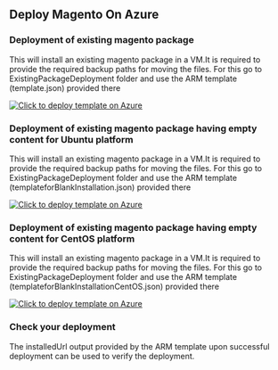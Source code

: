 ## Deploy Magento On Azure

### Deployment of existing magento package
This will install an existing magento package in a VM.It is required to provide the required backup paths for moving the files. For this go to ExistingPackageDeployment folder and use the ARM template (template.json) provided there<BR>

[![Click to deploy template on Azure](http://azuredeploy.net/deploybutton.png "Click to deploy template on Azure")](https://portal.azure.com/#create/Microsoft.Template/uri/https%3A%2F%2Fraw.githubusercontent.com%2Fazmigproject%2FMagentoOnAzure%2Fmaster%2FExistingPackageDeployment%2FtemplateAutoInstallation.json)  

### Deployment of existing magento package having empty content for Ubuntu platform
This will install an existing magento package in a VM.It is required to provide the required backup paths for moving the files. For this go to ExistingPackageDeployment folder and use the ARM template (templateforBlankInstallation.json) provided there<BR>

[![Click to deploy template on Azure](http://azuredeploy.net/deploybutton.png "Click to deploy template on Azure")](https://portal.azure.com/#create/Microsoft.Template/uri/https%3A%2F%2Fraw.githubusercontent.com%2Fazmigproject%2FMagentoOnAzure%2Fmaster%2FExistingPackageDeployment%2FtemplateforBlankInstallation.json)  

### Deployment of existing magento package having empty content for CentOS platform 
This will install an existing magento package in a VM.It is required to provide the required backup paths for moving the files. For this go to ExistingPackageDeployment folder and use the ARM template (templateforBlankInstallationCentOS.json) provided there<BR>

[![Click to deploy template on Azure](http://azuredeploy.net/deploybutton.png "Click to deploy template on Azure")](https://portal.azure.com/#create/Microsoft.Template/uri/https%3A%2F%2Fraw.githubusercontent.com%2Fazmigproject%2FMagentoOnAzure%2Fmaster%2FExistingPackageDeployment%2FtemplateforBlankInstallationCentOS.json)  




### Check your deployment
The installedUrl output provided by the ARM template upon successful deployment can be used to verify the deployment.